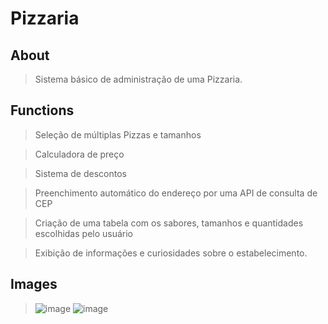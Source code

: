 # Pizzaria

## About
> Sistema básico de administração de uma Pizzaria.

## Functions
> Seleção de múltiplas Pizzas e tamanhos

> Calculadora de preço

> Sistema de descontos

> Preenchimento automático do endereço por uma API de consulta de CEP

> Criação de uma tabela com os sabores, tamanhos e quantidades escolhidas pelo usuário

> Exibição de informações e curiosidades sobre o estabelecimento.

## Images
>![image](https://user-images.githubusercontent.com/98183878/193430280-2650ebea-8eb5-4ff0-8728-f9d12008c13f.png)
>![image](https://user-images.githubusercontent.com/98183878/193430281-0219928e-b622-42ab-9823-010cdbae0332.png)
